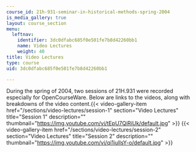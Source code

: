 ```yaml
---
course_id: 21h-931-seminar-in-historical-methods-spring-2004
is_media_gallery: true
layout: course_section
menu:
  leftnav:
    identifier: 3dc0dfabc685f0e501fe7b8d42260bb1
    name: Video Lectures
    weight: 40
title: Video Lectures
type: course
uid: 3dc0dfabc685f0e501fe7b8d42260bb1

---
```


During the spring of 2004, two sessions of 21H.931 were recorded especially for OpenCourseWare. Below are links to the videos, along with breakdowns of the video content.{{< video-gallery-item href="/sections/video-lectures/session-1" section="Video Lectures" title="Session 1" description="" thumbnail="https://img.youtube.com/vi/tEpU7QiRiUk/default.jpg" >}} {{< video-gallery-item href="/sections/video-lectures/session-2" section="Video Lectures" title="Session 2" description="" thumbnail="https://img.youtube.com/vi/qi1iullsY-o/default.jpg" >}}